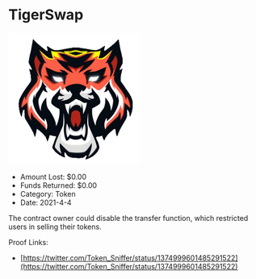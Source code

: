 # TigerSwap
![TigerSwap](/rektimages/TigerSwap.png)
- Amount Lost: $0.00
- Funds Returned: $0.00
- Category: Token
- Date: 2021-4-4

The contract owner could disable the transfer function, which restricted users in selling their tokens.


Proof Links:
- [https://twitter.com/Token_Sniffer/status/1374999601485291522](https://twitter.com/Token_Sniffer/status/1374999601485291522)



